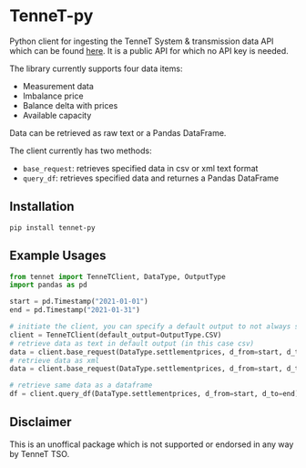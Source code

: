 # TenneT-py
Python client for ingesting the TenneT System & transmission data API which can be found [here](https://www.tennet.org/english/operational_management/export_data_explanation.aspx).
It is a public API for which no API key is needed.

The library currently supports four data items:

* Measurement data
* Imbalance price
* Balance delta with prices
* Available capacity

Data can be retrieved as raw text or a Pandas DataFrame.

The client currently has two methods:
* ```base_request```: retrieves specified data in csv or xml text format
* ```query_df```: retrieves specified data and returnes a Pandas DataFrame

## Installation
```pip install tennet-py```

## Example Usages
```python
from tennet import TenneTClient, DataType, OutputType
import pandas as pd

start = pd.Timestamp("2021-01-01")
end = pd.Timestamp("2021-01-31")

# initiate the client, you can specify a default output to not always specify it per call
client = TenneTClient(default_output=OutputType.CSV)
# retrieve data as text in default output (in this case csv)
data = client.base_request(DataType.settlementprices, d_from=start, d_to=end)
# retrieve data as xml
data = client.base_request(DataType.settlementprices, d_from=start, d_to=end, output_type=OutputType.XML)

# retrieve same data as a dataframe
df = client.query_df(DataType.settlementprices, d_from=start, d_to=end)
```

## Disclaimer
This is an unoffical package which is not supported or endorsed in any way by TenneT TSO.